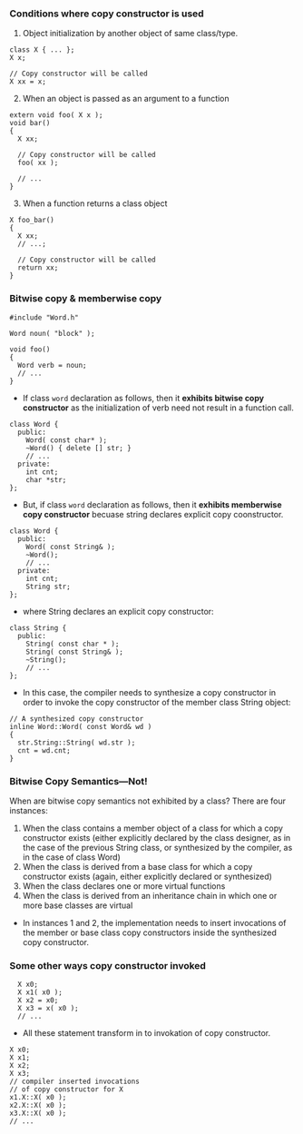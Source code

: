 ### Conditions where copy constructor is used
1. Object initialization by another object of same class/type.
```
class X { ... };
X x;

// Copy constructor will be called
X xx = x;
```
2. When an object is passed as an argument to a function
```
extern void foo( X x );
void bar()
{
  X xx;

  // Copy constructor will be called
  foo( xx );

  // ...
}
```
3. When a function returns a class object
```
X foo_bar()
{
  X xx;
  // ...;

  // Copy constructor will be called
  return xx;
}
```

### Bitwise copy & memberwise copy

```
#include "Word.h"

Word noun( "block" );

void foo()
{
  Word verb = noun;
  // ...
}
```
- If class `word` declaration as follows, then it **exhibits bitwise copy constructor** as the initialization of verb need not result in a function call.
```
class Word {
  public:
    Word( const char* );
    ~Word() { delete [] str; }
    // ...
  private:
    int cnt;
    char *str;
};
```
- But, if class `word` declaration as follows, then it **exhibits memberwise copy constructor** becuase string declares explicit copy coonstructor.
```
class Word {
  public:
    Word( const String& );
    ~Word();
    // ...
  private:
    int cnt;
    String str;
};
```
- where String declares an explicit copy constructor:
```
class String {
  public:
    String( const char * );
    String( const String& );
    ~String();
    // ...
};

```
- In this case, the compiler needs to synthesize a copy constructor in order to invoke the copy constructor of the member class String object:
```
// A synthesized copy constructor
inline Word::Word( const Word& wd )
{
  str.String::String( wd.str );
  cnt = wd.cnt;
}
```
### Bitwise Copy Semantics—Not!
When are bitwise copy semantics not exhibited by a class? There are four instances:
1. When the class contains a member object of a class for which a copy constructor exists (either
explicitly declared by the class designer, as in the case of the previous String class, or synthesized by
the compiler, as in the case of class Word)
2. When the class is derived from a base class for which a copy constructor exists (again, either explicitly
declared or synthesized)
3. When the class declares one or more virtual functions
4. When the class is derived from an inheritance chain in which one or more base classes are virtual
- In instances 1 and 2, the implementation needs to insert invocations of the member or base class copy
constructors inside the synthesized copy constructor. 

### Some other ways copy constructor invoked
```
  X x0;
  X x1( x0 );
  X x2 = x0;
  X x3 = x( x0 );
  // ...
```
- All these statement transform in to invokation of copy constructor.
```
X x0;
X x1;
X x2;
X x3;
// compiler inserted invocations
// of copy constructor for X
x1.X::X( x0 );
x2.X::X( x0 );
x3.X::X( x0 );
// ...
```
